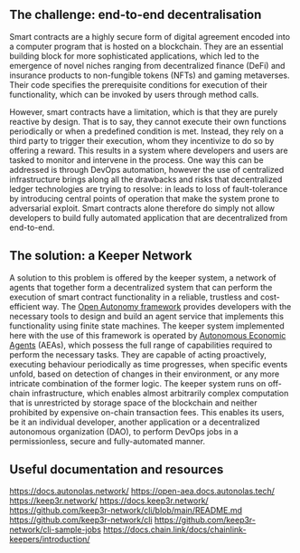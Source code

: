 

## The challenge: end-to-end decentralisation

Smart contracts are a highly secure form of digital agreement encoded into a computer program that is hosted on a
blockchain.
They are an essential building block for more sophisticated applications, which led to the emergence of novel
niches ranging from decentralized finance (DeFi) and insurance products to non-fungible tokens (NFTs) and
gaming metaverses.
Their code specifies the prerequisite conditions for execution of their functionality, which can be invoked by users
through method calls.

However, smart contracts have a limitation, which is that they are purely reactive by design.
That is to say, they cannot execute their own functions periodically or when a predefined condition is met.
Instead, they rely on a third party to trigger their execution, whom they incentivize to do so by offering a reward.
This results in a system where developers and users are tasked to monitor and intervene in the process.
One way this can be addressed is through DevOps automation, however the use of centralized infrastructure brings along
all the drawbacks and risks that decentralized ledger technologies are trying to resolve: in leads to loss of
fault-tolerance by introducing central points of operation that make the system prone to adversarial exploit.
Smart contracts alone therefore do simply not allow developers to build fully automated application that
are decentralized from end-to-end.


## The solution: a Keeper Network

A solution to this problem is offered by the keeper system, a network of agents that together form a decentralized
system that can perform the execution of smart contract functionality in a reliable, trustless and cost-efficient way.
The [Open Autonomy framework](https://docs.autonolas.network/) provides developers with the necessary tools to
design and build an agent service that implements this functionality using finite state machines.
The keeper system implemented here with the use of this framework is operated by
[Autonomous Economic Agents](https://open-aea.docs.autonolas.tech/) (AEAs), which possess the full range of
capabilities required to perform the necessary tasks.
They are capable of acting proactively, executing behaviour periodically as time progresses, when specific events
unfold, based on detection of changes in their environment, or any more intricate combination of the former logic.
The keeper system runs on off-chain infrastructure, which enables almost arbitrarily complex computation that is
unrestricted by storage space of the blockchain and neither prohibited by expensive on-chain transaction fees.
This enables its users, be it an individual developer, another application or a decentralized autonomous organization
(DAO), to perform DevOps jobs in a permissionless, secure and fully-automated manner.


## Useful documentation and resources

https://docs.autonolas.network/
https://open-aea.docs.autonolas.tech/
https://keep3r.network/
https://docs.keep3r.network/
https://github.com/keep3r-network/cli/blob/main/README.md
https://github.com/keep3r-network/cli
https://github.com/keep3r-network/cli-sample-jobs
https://docs.chain.link/docs/chainlink-keepers/introduction/
